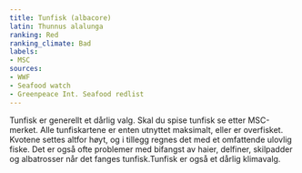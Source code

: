 ```yaml
---
title: Tunfisk (albacore)
latin: Thunnus alalunga
ranking: Red
ranking_climate: Bad
labels:
- MSC
sources:
- WWF
- Seafood watch
- Greenpeace Int. Seafood redlist
---
```


Tunfisk er generellt et dårlig valg. Skal du spise tunfisk se etter MSC-merket. Alle tunfiskartene er enten utnyttet maksimalt, eller er overfisket. Kvotene settes altfor høyt, og i tillegg regnes det med et omfattende ulovlig fiske. Det er også ofte problemer med bifangst av haier, delfiner, skilpadder og albatrosser når det fanges tunfisk.Tunfisk er også et dårlig klimavalg.
